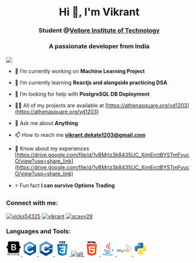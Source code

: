 <h1 align="center">Hi 👋, I'm Vikrant</h1>
<h3 align="center">Student @<a href="https://chennai.vit.ac.in/" target="_blank">Vellore Institute of Technology</a></h>
<h3 align="center">A passionate developer from India</h3>
<img src="http://so-development.org/wp-content/uploads/2021/11/full-stack-development.gif" align="center">

<!-- ![GitHub stats](https://github-readme-stats.vercel.app/api?username=vikrant&theme=dark&show_icons=true) -->

- 🔭 I’m currently working on **Machine Learning Project**

- 🌱 I’m currently learning **Reactjs and alongside practicing DSA**


- 🤝 I’m looking for help with **PostgreSQL DB Deployment**

- 👨‍💻 All of my projects are available at [https://athenasquare.org/vd1203](https://athenasquare.org/vd1203)

- 💬 Ask me about **Anything**

- 📫 How to reach me **vikrant.dekate1203@gmail.com**

- 📄 Know about my experiences [https://drive.google.com/file/d/1vBMrlz3k8435UC_XimErctBYSTmFyucO/view?usp=share_link](https://drive.google.com/file/d/1vBMrlz3k8435UC_XimErctBYSTmFyucO/view?usp=share_link)

- ⚡ Fun fact **I can survive Options Trading**

<h3 align="left">Connect with me:</h3>
<p align="left">
<a href="https://twitter.com/vicks54325" target="blank"><img align="center" src="https://raw.githubusercontent.com/rahuldkjain/github-profile-readme-generator/master/src/images/icons/Social/twitter.svg" alt="vicks54325" height="30" width="40" /></a>
<a href="https://linkedin.com/in/vikrant" target="blank"><img align="center" src="https://raw.githubusercontent.com/rahuldkjain/github-profile-readme-generator/master/src/images/icons/Social/linked-in-alt.svg" alt="vikrant" height="30" width="40" /></a>
<a href="https://www.leetcode.com/scavy29" target="blank"><img align="center" src="https://raw.githubusercontent.com/rahuldkjain/github-profile-readme-generator/master/src/images/icons/Social/leet-code.svg" alt="scavy29" height="30" width="40" /></a>
</p>

<h3 align="left">Languages and Tools:</h3>
<p align="left"> <a href="https://getbootstrap.com" target="_blank" rel="noreferrer"> <img src="https://raw.githubusercontent.com/devicons/devicon/master/icons/bootstrap/bootstrap-plain-wordmark.svg" alt="bootstrap" width="40" height="40"/> </a> <a href="https://www.cprogramming.com/" target="_blank" rel="noreferrer"> <img src="https://raw.githubusercontent.com/devicons/devicon/master/icons/c/c-original.svg" alt="c" width="40" height="40"/> </a> <a href="https://www.w3schools.com/cpp/" target="_blank" rel="noreferrer"> <img src="https://raw.githubusercontent.com/devicons/devicon/master/icons/cplusplus/cplusplus-original.svg" alt="cplusplus" width="40" height="40"/> </a> <a href="https://www.w3schools.com/css/" target="_blank" rel="noreferrer"> <img src="https://raw.githubusercontent.com/devicons/devicon/master/icons/css3/css3-original-wordmark.svg" alt="css3" width="40" height="40"/> </a> <a href="https://git-scm.com/" target="_blank" rel="noreferrer"> <img src="https://www.vectorlogo.zone/logos/git-scm/git-scm-icon.svg" alt="git" width="40" height="40"/> </a> <a href="https://www.w3.org/html/" target="_blank" rel="noreferrer"> <img src="https://raw.githubusercontent.com/devicons/devicon/master/icons/html5/html5-original-wordmark.svg" alt="html5" width="40" height="40"/> </a> <a href="https://www.java.com" target="_blank" rel="noreferrer"> <img src="https://raw.githubusercontent.com/devicons/devicon/master/icons/java/java-original.svg" alt="java" width="40" height="40"/> </a> <a href="https://www.mysql.com/" target="_blank" rel="noreferrer"> <img src="https://raw.githubusercontent.com/devicons/devicon/master/icons/mysql/mysql-original-wordmark.svg" alt="mysql" width="40" height="40"/> </a> <a href="https://www.python.org" target="_blank" rel="noreferrer"> <img src="https://raw.githubusercontent.com/devicons/devicon/master/icons/python/python-original.svg" alt="python" width="40" height="40"/> </a> </p>
